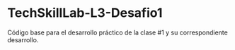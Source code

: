 # TechSkillLab-L3-Desafio1
Código base para el desarrollo práctico de la clase #1 y su correspondiente desarrollo.
